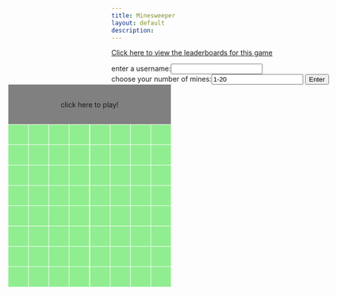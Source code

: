 ```yaml
---
title: Minesweeper
layout: default
description: 
---
```


<style>
.map-container { 
    width: 500px;
    height: 500px;
    position: absolute;
    right: 0px;

    display: grid;
    grid-template-columns: repeat(8, 1fr);
    grid-template-rows: repeat(8, 1fr);
    gap: 1px 1px;
}

@media (min-width: 100px) { 
    .map-container {
        width: 50px;
        height: 50px;
        left: 20px
    }
}

.map-blankbutton {
    width: 40px;
    height: 40px;
    border-radius: 0px;
    background-color: #90EE90;
    border: 0px solid black;
    font-size: 1.5fem;

    display: flex;
    justify-content: center;
    align-items: center;
    grid-column: span 1;
    grid-row: span 1;
    transition: all 0s; 
}

.map-zerobutton {
    width: 40px;
    height: 40px;
    border-radius: 0px;
    background-color: #D2B48C;
    border: 0px solid black;
    font-size: 1.5fem;

    display: flex;
    justify-content: center;
    align-items: center;
    grid-column: span 1;
    grid-row: span 1;
    transition: all 0s; 
}

.map-minebutton {
    width: 40px;
    height: 40px;
    border-radius: 0px;
    background-color: #AA4A44;
    border: 0px solid black;
    font-size: 1.5fem;

    display: flex;
    justify-content: center;
    align-items: center;
    grid-column: span 1;
    grid-row: span 1;
    transition: all 0s; 
}

.map-numberbutton {
    width: 40px;
    height: 40px;
    border-radius: 0px;
    background-color: #D2B48C;
    border: 0px solid black;
    font-size: 1.5fem;

    display: flex;
    justify-content: center;
    align-items: center;
    grid-column: span 1;
    grid-row: span 1;
    transition: all 0s; 
}

.map-longbutton {
    width: 328px;
    height: 80px;
    border-radius: 0px;
    background-color: #808080;
    border: 0px solid black;
    font-size: 1.5fem;

    display: flex;
    justify-content: center;
    align-items: center;
    grid-column: span 8;
    grid-row: span 2;
    transition: all 0s; 
}

.map-blankbutton:hover {
    background-color: #373737;
}
.map-longbutton:hover {
    background-color: #373737;
}
</style>
[Click here to view the leaderboards for this game](https://raisinbran25.github.io/tonkatonka/minesweeperlb)
<div>
    enter a username:<input type="text" id="username" value="">
</div>

<div>
    choose your number of mines:<input type="text" id="button" value="1-20">
    <button type="button" onclick="enter()">Enter</button>
</div>

<div class="map-container">
    <div class="map-longbutton" id="reset" onclick="initialize()">click here to play!</div>
    <!--row 1-->
    <div class="map-blankbutton" id="b18"></div>
    <div class="map-blankbutton" id="b28"></div>
    <div class="map-blankbutton" id="b38"></div>
    <div class="map-blankbutton" id="b48"></div>
    <div class="map-blankbutton" id="b58"></div>
    <div class="map-blankbutton" id="b68"></div>
    <div class="map-blankbutton" id="b78"></div>
    <div class="map-blankbutton" id="b88"></div>
    <!--row 2-->
    <div class="map-blankbutton" id="b17"></div>
    <div class="map-blankbutton" id="b27"></div>
    <div class="map-blankbutton" id="b37"></div>
    <div class="map-blankbutton" id="b47"></div>
    <div class="map-blankbutton" id="b57"></div>
    <div class="map-blankbutton" id="b67"></div>
    <div class="map-blankbutton" id="b77"></div>
    <div class="map-blankbutton" id="b87"></div>
    <!--row 3-->
    <div class="map-blankbutton" id="b16"></div>
    <div class="map-blankbutton" id="b26"></div>
    <div class="map-blankbutton" id="b36"></div>
    <div class="map-blankbutton" id="b46"></div>
    <div class="map-blankbutton" id="b56"></div>
    <div class="map-blankbutton" id="b66"></div>
    <div class="map-blankbutton" id="b76"></div>
    <div class="map-blankbutton" id="b86"></div>
    <!--row 4-->
    <div class="map-blankbutton" id="b15"></div>
    <div class="map-blankbutton" id="b25"></div>
    <div class="map-blankbutton" id="b35"></div>
    <div class="map-blankbutton" id="b45"></div>
    <div class="map-blankbutton" id="b55"></div>
    <div class="map-blankbutton" id="b65"></div>
    <div class="map-blankbutton" id="b75"></div>
    <div class="map-blankbutton" id="b85"></div>
    <!--row 5-->
    <div class="map-blankbutton" id="b14"></div>
    <div class="map-blankbutton" id="b24"></div>
    <div class="map-blankbutton" id="b34"></div>
    <div class="map-blankbutton" id="b44"></div>
    <div class="map-blankbutton" id="b54"></div>
    <div class="map-blankbutton" id="b64"></div>
    <div class="map-blankbutton" id="b74"></div>
    <div class="map-blankbutton" id="b84"></div>
    <!--row 6-->
    <div class="map-blankbutton" id="b13"></div>
    <div class="map-blankbutton" id="b23"></div>
    <div class="map-blankbutton" id="b33"></div>
    <div class="map-blankbutton" id="b43"></div>
    <div class="map-blankbutton" id="b53"></div>
    <div class="map-blankbutton" id="b63"></div>
    <div class="map-blankbutton" id="b73"></div>
    <div class="map-blankbutton" id="b83"></div>
    <!--row 7-->
    <div class="map-blankbutton" id="b12"></div>
    <div class="map-blankbutton" id="b22"></div>
    <div class="map-blankbutton" id="b32"></div>
    <div class="map-blankbutton" id="b42"></div>
    <div class="map-blankbutton" id="b52"></div>
    <div class="map-blankbutton" id="b62"></div>
    <div class="map-blankbutton" id="b72"></div>
    <div class="map-blankbutton" id="b82"></div>
    <!--row 8-->
    <div class="map-blankbutton" id="b11"></div>
    <div class="map-blankbutton" id="b21"></div>
    <div class="map-blankbutton" id="b31"></div>
    <div class="map-blankbutton" id="b41"></div>
    <div class="map-blankbutton" id="b51"></div>
    <div class="map-blankbutton" id="b61"></div>
    <div class="map-blankbutton" id="b71"></div>
    <div class="map-blankbutton" id="b81"></div>
</div>

<script>
//user input
numines = null
function enter() {
    input = document.getElementById("button").value
    if (input > 1 && input < 21) {
        numines = input
    }
}
// score calculator
function score() {
    return String(Math.floor((numines ** 3) / (initialtime / 1000)))
}
// timer code
starttime = null
finaltime = null
min = 00
sec = 00
hsec = 00
function updatetime() {
    time = Math.floor((finaltime - starttime) / 10)
    initialtime = time
    min = Math.floor(time / 6000)
    if (min < 10) {
        min = "0" + String(min)
    }
    else {
        min = String(min)
    }
    time = time % 6000
    sec = Math.floor(time / 100)
    if (sec < 10) {
        sec = "0" + String(sec)
    }
    else {
        sec = String(sec)
    }
    time = time % 100
    hsec = time
    if (hsec < 10) {
        hsec = "0" + String(hsec)
    }
    else {
        hsec = String(hsec)
    }
    
    document.getElementById("reset").innerHTML = "congratulations! you won with a time of " + min + ":" + sec + "." + hsec + " and a score of " + score() + "! click here to reset." 
}

// minesweeper code
winstatus = null
mines = { // object storing ids and number of surrounding mines
    cord: {

    }
}
nums = [] // all possible ids
mids = [] // ids of mines

function addcords() {
    for (let i = 11; i < 90; i++) {
        if (String(i)[0] != "9" && String(i)[0] != "0") {
            if (String(i)[1] != "9" && String(i)[1] != "0") {
                mines.cord[i] = {"ms" : 0}
                nums.push(i)
            }
        }
    }
}
function placemines() { // adds ms value "9" in object
    while (mids.length < numines) { // place 10 mines
        r = Math.floor(Math.random() * 64)
        if (mines.cord[nums[r]]["ms"] == 0) { //avoid repeat mines
            mines.cord[nums[r]]["ms"] = 9
            mids.push(nums[r])
        }
    }
}
function calcmines() { // updates all other ms values in object
    dvals = [-11, -10, -9, -1, 1, 9, 10, 11]
    for (let i = 0; i < mids.length; i++) { //each mine
        for (let j = 0; j < dvals.length; j++) { //each difference value
            try { //in case coordinate does not exist
                mines.cord[mids[i] + dvals[j]]["ms"] += 1
                if (mines.cord[mids[i] + dvals[j]]["ms"] > 9){
                    mines.cord[mids[i] + dvals[j]]["ms"] -= 1
                }
            }
            catch(err) {
            }
        }
    }
}
function play() { // button functions and class
    if (numines == null) {
        return
    }
    for (let i = 0; i < nums.length; i++) {
        cord = String(nums[i])
        bname = document.getElementById("b" + cord)
        bname.className = "map-blankbutton"
        if (mines.cord[nums[i]]["ms"] == 0) {
            bname.className = "map-zerobutton"
        }
        else if (mines.cord[nums[i]]["ms"] == 9) {
            bname.addEventListener("click", mine.bind(null, cord))
        }
        else {
            bname.addEventListener("click", number.bind(null, cord)) //null is for specific button, cord is parameter in "number" function
        }
    }
    document.getElementById("reset").innerHTML = "" 
    document.getElementById("reset").onclick = null
    inprogress = true
    starttime = Date.now()
}
function number(cord) { // reveal number
    if (winstatus != null) {
        return
    }
    bname = document.getElementById("b" + String(cord))
    bname.className = "map-numberbutton"
    bname.innerHTML = String(mines.cord[String(cord)]["ms"])
    checkwin()
}
function mine() { // game over
    if (winstatus == true) {
        return
    }
    inprogress = false
    winstatus = false
    for (let i = 0; i < nums.length; i++) {
        cord = String(nums[i])
        bname = document.getElementById("b" + cord)
        if (mines.cord[nums[i]]["ms"] == 0) {
            bname.className = "map-zerobutton"
        }
        else if (mines.cord[nums[i]]["ms"] == 9) {
            bname.className = "map-minebutton"
        }
        else {
            bname.className = "map-numberbutton"
            bname.innerHTML = String(mines.cord[String(cord)]["ms"])
        }
    }
    bname = document.getElementById("reset")
    bname.innerHTML = "you lost! click here to reset."
    bname.addEventListener("click", function () {
        window.location.reload()
    })
}
function checkwin() {
    if (winstatus == false) {
        return
    }
    for (let i = 0; i < nums.length; i++) {
        cord = String(nums[i])
        bname = document.getElementById("b" + cord)
        if (mines.cord[nums[i]]["ms"] > 0 && mines.cord[nums[i]]["ms"] < 9) {
            if (bname.className == "map-blankbutton") {
                return
            }
        }
    }
    winstatus = true
    win()
}
function win() {
    for (let i = 0; i < nums.length; i++) {
        cord = String(nums[i])
        bname = document.getElementById("b" + cord)
        if (mines.cord[nums[i]]["ms"] == 9) {
            bname.className = "map-minebutton"
        }
        else {
            bname.className = "map-blankbutton"
            bname.addEventListener("click", null)
            bname.innerHTML = "🌸"
        }
    }
    bname = document.getElementById("reset")
    bname.addEventListener("click", function () {
        window.location.reload()
    })
    finaltime = Date.now()
    updatetime()
    create_player()
}
function initialize() {
    addcords()
    placemines()
    calcmines()
    play()
     
     
}


// prepare URL's to allow easy switch from deployment and localhost
//const url = "http://localhost:8086/api/users"
const url = "https://bestgroup.duckdns.org/api/players"
const create_fetch = url + '/create';

function create_player() {
    const body = {
        name: document.getElementById("username"),
        score: String(score()),
    };
    const requestOptions = {
        method: 'POST',
        body: JSON.stringify(body),
        headers: {
            "content-type": "application/json",
            'Authorization': 'Bearer my-token',
        },
    };

    // URL for Create API
    // Fetch API call to the database to create a new user
    fetch(create_fetch, requestOptions)
        .then(response => {
        // trap error response from Web API
        if (response.status !== 200) {
            const errorMsg = 'Database create error: ' + response.status;
            document.getElementById("reset") = errorMsg
            return;
        }
        // response contains valid result
        response.json().then(data => {
            console.log(data);
        })
    })
}
</script>